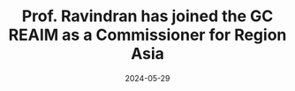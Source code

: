 ---
title: "Prof. Ravindran has joined the GC REAIM as a Commissioner for Region Asia"
date: 2024-05-29
link: "https://hcss.nl/expert/prof-balaraman-ravindran/"
publisher: "HCSS"
draft: false
---